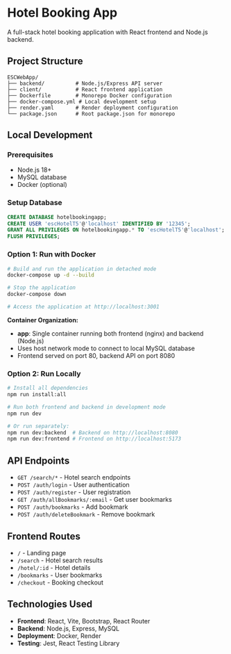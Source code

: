 # Hotel Booking App

A full-stack hotel booking application with React frontend and Node.js backend.

## Project Structure

```
ESCWebApp/
├── backend/          # Node.js/Express API server
├── client/           # React frontend application
├── Dockerfile        # Monorepo Docker configuration
├── docker-compose.yml # Local development setup
├── render.yaml       # Render deployment configuration
└── package.json      # Root package.json for monorepo
```

## Local Development

### Prerequisites
- Node.js 18+
- MySQL database
- Docker (optional)

### Setup Database
```sql
CREATE DATABASE hotelbookingapp;
CREATE USER 'escHotelT5'@'localhost' IDENTIFIED BY '12345';
GRANT ALL PRIVILEGES ON hotelbookingapp.* TO 'escHotelT5'@'localhost';
FLUSH PRIVILEGES;
```

### Option 1: Run with Docker
```bash
# Build and run the application in detached mode
docker-compose up -d --build

# Stop the application
docker-compose down

# Access the application at http://localhost:3001
```

**Container Organization:**
- **app**: Single container running both frontend (nginx) and backend (Node.js)
- Uses host network mode to connect to local MySQL database
- Frontend served on port 80, backend API on port 8080

### Option 2: Run Locally
```bash
# Install all dependencies
npm run install:all

# Run both frontend and backend in development mode
npm run dev

# Or run separately:
npm run dev:backend  # Backend on http://localhost:8080
npm run dev:frontend # Frontend on http://localhost:5173
```

## API Endpoints

- `GET /search/*` - Hotel search endpoints
- `POST /auth/login` - User authentication
- `POST /auth/register` - User registration
- `GET /auth/allBookmarks/:email` - Get user bookmarks
- `POST /auth/bookmarks` - Add bookmark
- `POST /auth/deleteBookmark` - Remove bookmark

## Frontend Routes

- `/` - Landing page
- `/search` - Hotel search results
- `/hotel/:id` - Hotel details
- `/bookmarks` - User bookmarks
- `/checkout` - Booking checkout

## Technologies Used

- **Frontend**: React, Vite, Bootstrap, React Router
- **Backend**: Node.js, Express, MySQL
- **Deployment**: Docker, Render
- **Testing**: Jest, React Testing Library
